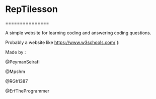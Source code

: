 # RepTilesson

===============

A simple website for learning coding and answering coding questions.

Probably a website like https://www.w3schools.com/ (:

Made by :

@PeymanSeirafi

@Mpshm

@RGh1387

@ErfTheProgrammer
